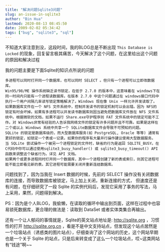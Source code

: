 ```yaml
---
title: "解决问题Sqlite3问题"
slug: an-issue-in-sqlite3
author: "Bin Hua"
lastmod: 2020-08-13 08:45:50
date: 2009-02-02 05:34:42
tags: ["bug", "sqlite3", "sql"]
---
```


不知道大家注意到没，这段时间，我的BLOG总是不断出现 `This Database is Locked` 的现象，回复留言极其痛苦，今天解决了这个问题，在这里给出这个问题的原因和解决过程

我的问题主要是下面Sqlite的知识点所说的问题

```
多进程可以同时打开同一个数据库，也可以同时 SELECT 。但只有一个进程可以立即改数据库。
Win95/98/ME 操作系统缺乏读书锁定，在低于 2.7.0 的版本中，这意味着在 windows下在同一时间内只能有一个进程读数据库。在版本 2.7.0 中这个问题通过在 windows接口代码中执行一个用户间隔几率读写锁定策略解决了。Windows 现在像 Unix 一样允许并发读取了。
如果数据库文件在一个 NFS 文件系统中，控制并发读书的锁定机制可以会出错。因为 NFS的锁定有时会坏掉。如果有多进程可以并发读书数据库则因当避免把数据库文件放在 NFS 文件系统中。根据微软的文档，如果不运行 Share.exe守护程序则 FAT 文件系统中的锁定可能不工作。对 Windows非常有经验的人告诉我网络文件的锁定有许多问题并且不可靠。如果是这样在二个或以上 Windows 系统中共享一个 SQLite数据库文件会导致不可预知的问题。
SQLite 的锁定是数据库级的，而大型数据库服务(如 PostgreSQL, Oracle 等等) 通常有更好的锁定，如锁定一个表或一记录。如果你的程序有大量并行操作建议使用大型数据服务。
当 SQLite 尝试操作一个被另一个进程锁定的文件时，缺省的行为是返回 SQLITE_BUSY。在 C代码中你可以通过使用sqlite3_busy_handler() 或 sqlite3_busy_timeout() API函数来调整这个缺省行为。详见 API 文档。
如果两个或更多进程同时打开同一个数据库，其中一个进程创建了新的表或索引，则其它进程可能不能立即看见新的表。其它进程可能需要关闭并重新连结数据库。
```

问题找到了，因为当我在 Insert 数据的时候，先前的 SELECT 操作没有关闭数据库的连接，而导致数据库被锁定，马上加上关闭，重新连接的方式， 但速度还是有问题，在仔细研究了一段 Sqlite 的实例代码后，发现它采用了事务的写法，马上采用，果然，问题得到解决。

PS：因为是个人BLOG，我偷懒，在读取的循环中输出到页面，这样在过程中也容易锁死数据库，更合理的做法是：读取到 DataSet 或者实体类集合再输出。

还有一个让人郁闷的事情就是，Sqlite的英文站点地址是: http://sqlite.org ，习惯性的打开 http://sqlite.org.cn ，看是不是中文支持站点，但发现这个站点居然是一个垃圾站点（诱惑类的图片站点），仔细查询了这个网站的历史，这个网站早期也是一个关于 Sqlite 的站点，只是后来转变成了这么一个垃圾站点，哎~这类网站有“钱途”啊~~
